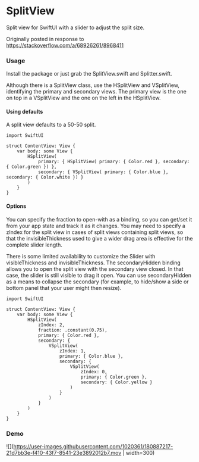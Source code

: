 # SplitView

Split view for SwiftUI with a slider to adjust the split size.

Originally posted in response to https://stackoverflow.com/a/68926261/8968411

### Usage

Install the package or just grab the SplitView.swift and Splitter.swift.

Although there is a SplitView class, use the HSplitView and VSplitView, identifying 
the primary and secondary views. The primary view is the one on top in a VSplitView 
and the one on the left in the HSplitView.

#### Using defaults

A split view defaults to a 50-50 split.

```
import SwiftUI

struct ContentView: View {
    var body: some View {
        HSplitView(
            primary: { HSplitView( primary: { Color.red }, secondary: { Color.green }) },
            secondary: { VSplitView( primary: { Color.blue }, secondary: { Color.white }) }
        )
    }
}
```

#### Options

You can specify the fraction to open-with as a binding, so you can get/set it from your 
app state and track it as it changes. You may need to specify a zIndex for the split 
view in cases of split views containing split views, so that the invisibleThickness used 
to give a wider drag area is effective for the complete slider length.

There is some limited availability to customize the Slider with visibleThickness and 
invisibleThickness. The secondaryHidden binding allows you to open the split view with 
the secondary view closed. In that case, the slider is still visible to drag it open. 
You can use secondaryHidden as a means to collapse the secondary (for example, to hide/show 
a side or bottom panel that your user might then resize).

```
import SwiftUI

struct ContentView: View {
    var body: some View {
        HSplitView(
            zIndex: 2,
            fraction: .constant(0.75),
            primary: { Color.red },
            secondary: {
                VSplitView(
                    zIndex: 1,
                    primary: { Color.blue },
                    secondary: {
                        VSplitView(
                            zIndex: 0,
                            primary: { Color.green },
                            secondary: { Color.yellow }
                        )
                    }
                )
            }
        )
    }
}
```

### Demo

![](https://user-images.githubusercontent.com/1020361/180887217-21d7bb3e-f410-43f7-8541-23e3892012b7.mov | width=300)
